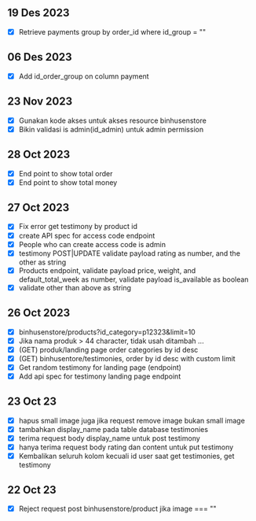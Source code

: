 
<!-- 
- [ ] Tidak boleh hapus category jika ada produk yang masih menggunakan produk tersebut
- [ ] Consider to return 1 image when request products
- [ ] Jangan boleh update paymet jika pembayaran > tagihan
- [ ] Try to update the password on unit testing, old password must be valid
- [ ] Jangan bolehkan update harga product jika produk sudah pernah dipesan
- [ ] Amankan end point/user/register
- [ ] Buat endpoint untuk mendapatkan nomor hp admin
- [ ] Create index on column my_report_base_item.last_used
- [ ] Create index on column my_report_base_report_file.periode
- [ ] Create index on column my_report_base_stock.parent
- [ ] Create index on column my_report_base_clock.parent
- [ ] Create index on column my_report_problem.tanggal_mulai
- [ ] Create index on column my_report_problem.supervisor_id
- [ ] Create index on column my_report_problem.warehouse_id
- [ ] Create index on column my_report_document.periode
- [ ] Check all critical endpoint and implement the access code request
- [ ] Periksa lagi event truncate table index di database
- [ ] endpoint untuk dapatkan order by group_id
- [ ] Endpoint to Retrieve payments that has group_id
- [ ] Create multiple order as group
  - [ ] Make sure that each order has same phone number (Throw error if not)
  - [ ] the group_id must be the smallest id
  - [ ] Inert the id group to payment list too

- [ ] Create table to store a message (message to send to user whatsapp)
  - [ ] We need this columns, id, category, phone, message, date_created (The category will use as grouping what appliaction it message for, it can be binhusenstore, myreport, or etc)
  - [ ] We should remove the message where date_created > 7 days
 -->

## 19 Des 2023
- [x] Retrieve payments group by order_id where id_group = ""

## 06 Des 2023
- [x] Add id_order_group on column payment

## 23 Nov 2023
- [x] Gunakan kode akses untuk akses resource binhusenstore
- [x] Bikin validasi is admin(id_admin) untuk admin permission

## 28 Oct 2023
- [x] End point to show total order
- [x] End point to show total money

## 27 Oct 2023
- [x] Fix error get testimony by product id
- [x] create API spec for access code endpoint
- [x] People who can create access code is admin
- [x] testimony POST|UPDATE validate payload rating as number, and the other as string
- [x] Products endpoint, validate payload price, weight, and default_total_week as number, validate payload is_available as boolean
- [x] validate other than above as string

## 26 Oct 2023
- [x] binhusenstore/products?id_category=p12323&limit=10
- [x] Jika nama produk > 44 character, tidak usah ditambah ...
- [x] (GET) produk/landing page order categories by id desc
- [x] (GET) binhusentore/testimonies, order by id desc with custom limit
- [x] Get random testimony for landing page (endpoint)
- [x] Add api spec for testimony landing page endpoint

## 23 Oct 23
- [x] hapus small image juga jika request remove image bukan small image
- [x] tambahkan display_name pada table database testimonies
- [x] terima request body display_name untuk post testimony
- [x] hanya terima request body rating dan content untuk put testimony
- [x] Kembalikan seluruh kolom kecuali id user saat get testimonies, get testimony

## 22 Oct 23

- [x] Reject request post binhusenstore/product jika image === ""